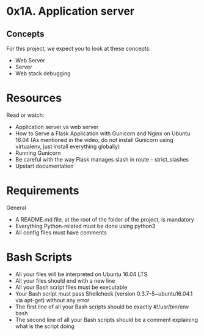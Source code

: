 # 0x1A. Application server

## Concepts
For this project, we expect you to look at these concepts:

+ Web Server
+ Server
+ Web stack debugging

# Resources
Read or watch:

+ Application server vs web server
+ How to Serve a Flask Application with Gunicorn and Nginx on Ubuntu 16.04 (As mentioned in the video, do not install Gunicorn using virtualenv, just install everything globally)
+ Running Gunicorn
+ Be careful with the way Flask manages slash in route - strict_slashes
+ Upstart documentation


# Requirements
General
+ A README.md file, at the root of the folder of the project, is mandatory
+ Everything Python-related must be done using python3
+ All config files must have comments

# Bash Scripts
+ All your files will be interpreted on Ubuntu 16.04 LTS
+ All your files should end with a new line
+ All your Bash script files must be executable
+ Your Bash script must pass Shellcheck (version 0.3.7-5~ubuntu16.04.1 via apt-get) without any error
+ The first line of all your Bash scripts should be exactly #!/usr/bin/env bash
+ The second line of all your Bash scripts should be a comment explaining what is the script doing
